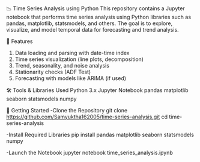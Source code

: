 📉 Time Series Analysis using Python
This repository contains a Jupyter notebook that performs time series analysis using Python libraries such as pandas, matplotlib, statsmodels, and others. The goal is to explore, visualize, and model temporal data for forecasting and trend analysis.

🧪 Features
1. Data loading and parsing with date-time index
2. Time series visualization (line plots, decomposition)
3. Trend, seasonality, and noise analysis
4. Stationarity checks (ADF Test)
5. Forecasting with models like ARIMA (if used)

🛠️ Tools & Libraries Used
Python 3.x
Jupyter Notebook
pandas
matplotlib
seaborn
statsmodels
numpy

🚀 Getting Started
-Clone the Repository
git clone https://github.com/Samyuktha162005/time-series-analysis.git
cd time-series-analysis

-Install Required Libraries
pip install pandas matplotlib seaborn statsmodels numpy

-Launch the Notebook
jupyter notebook time_series_analysis.ipynb
